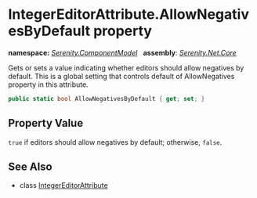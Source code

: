 # IntegerEditorAttribute.AllowNegativesByDefault property
**namespace:** *[Serenity.ComponentModel](../../README.md#serenity.componentmodel-namespace)*   **assembly**: *[Serenity.Net.Core](../../README.md)*

Gets or sets a value indicating whether editors should allow negatives by default. This is a global setting that controls default of AllowNegatives property in this attribute.

```csharp
public static bool AllowNegativesByDefault { get; set; }
```

## Property Value

`true` if editors should allow negatives by default; otherwise, `false`.

## See Also

* class [IntegerEditorAttribute](../IntegerEditorAttribute.md)